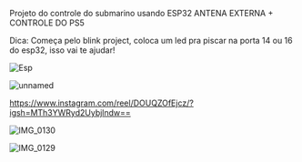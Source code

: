 Projeto do controle do submarino usando ESP32 ANTENA EXTERNA + CONTROLE DO PS5

Dica: Começa pelo blink project, coloca um led pra piscar na porta 14 ou 16 do esp32, isso vai te ajudar!


![Esp](https://github.com/user-attachments/assets/63b14fcc-75ad-404f-a47b-73e69d8c0013)


![unnamed](https://github.com/user-attachments/assets/5037a72d-67b5-4108-8a3a-a01afdef3f20)


https://www.instagram.com/reel/DOUQZOfEjcz/?igsh=MTh3YWRyd2Uybjlndw==

![IMG_0130](https://github.com/user-attachments/assets/4561edda-514f-4930-9302-5b1a808eed5a)

![IMG_0129](https://github.com/user-attachments/assets/ab290d2d-909e-4486-af61-e30b622578a2)



